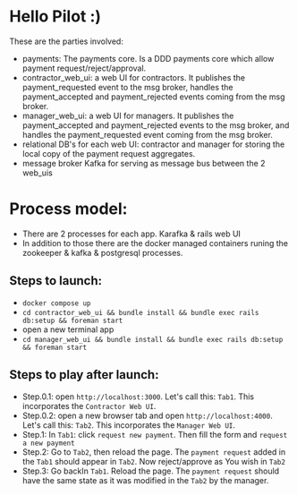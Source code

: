 Hello Pilot :)
==============

These are the parties involved:
- payments: The payments core. Is a DDD payments core which allow payment request/reject/approval.
- contractor_web_ui: a web UI for contractors. It publishes the payment_requested event to the msg broker, handles the payment_accepted and payment_rejected events coming from the msg broker.
- manager_web_ui: a web UI for managers. It publishes the payment_accepted and payment_rejected events to the msg broker, and handles the payment_requested event coming from the msg broker.
- relational DB's for each web UI: contractor and manager for storing the local copy of the payment request aggregates.
- message broker Kafka for serving as message bus between the 2 web_uis

Process model:
==============
- There are 2 processes for each app. Karafka & rails web UI
- In addition to those there are the docker managed containers runing the zookeeper & kafka & postgresql processes.

Steps to launch:
----------------
- `docker compose up`
- `cd contractor_web_ui && bundle install && bundle exec rails db:setup && foreman start`
- open a new terminal app
- `cd manager_web_ui && bundle install && bundle exec rails db:setup && foreman start`

Steps to play after launch:
---------------------------
- Step.0.1: open `http://localhost:3000`. Let's call this: `Tab1`. This incorporates the `Contractor Web UI`.
- Step.0.2: open a new browser tab and open `http://localhost:4000`. Let's call this: `Tab2`. This incorporates the `Manager Web UI`.
- Step.1: In `Tab1`: click `request new payment`. Then fill the form and `request a new payment`
- Step.2: Go to `Tab2`, then reload the page. The `payment request` added in the `Tab1` should appear in `Tab2`. Now reject/approve as You wish in `Tab2`
- Step.3: Go backIn `Tab1`. Reload the page. The `payment request` should have the same state as it was modified in the `Tab2` by the manager.
